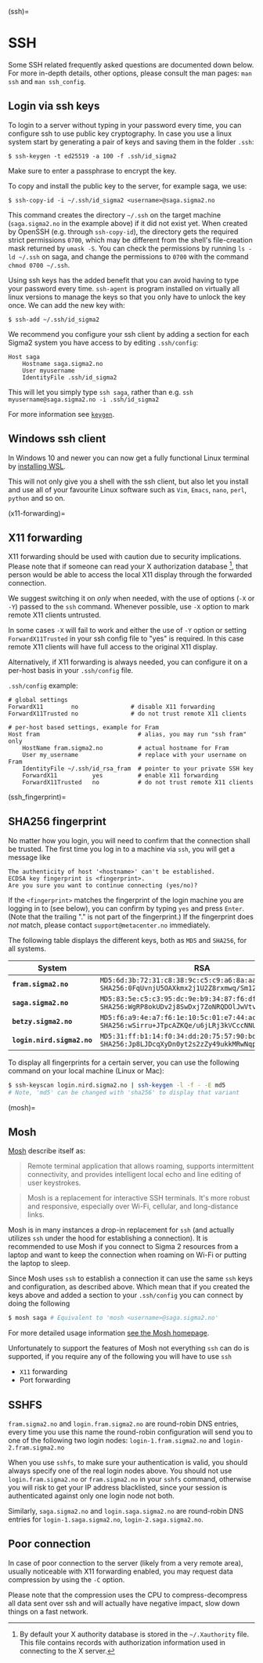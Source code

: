 (ssh)=

# SSH

Some SSH related frequently asked questions are documented down below.
For more in-depth details, other options, please consult the man pages:
`man ssh` and `man ssh_config`.

## Login via ssh keys

To login to a server without typing in your password every time, you can
configure ssh to use public key cryptography. In case you use a linux system
start by generating a pair of keys and saving them in the folder `.ssh`:

```
$ ssh-keygen -t ed25519 -a 100 -f .ssh/id_sigma2
```

Make sure to enter a passphrase to encrypt the key.

To copy and install the public key to the server, for example saga,
we use:
```
$ ssh-copy-id -i ~/.ssh/id_sigma2 <username>@saga.sigma2.no
```

This command creates the directory `~/.ssh` on the target machine
(`saga.sigma2.no` in the example above) if it did not exist yet.
When created by OpenSSH (e.g. through `ssh-copy-id`), the directory gets
the required strict permissions `0700`, which may be different from the
shell's file-creation mask returned by `umask -S`.
You can check the permissions by running `ls -ld ~/.ssh` on saga, and change the
permissions to `0700` with the command `chmod 0700 ~/.ssh`.

Using ssh keys has the added benefit that you can avoid having to type your
password every time. `ssh-agent` is program installed on virtually all linux
versions to manage the keys so that you only have to unlock the key once. We
can add the new key with:
```
$ ssh-add ~/.ssh/id_sigma2
```

We recommend you configure your ssh client by adding a section for each Sigma2
system you have access to by editing `.ssh/config`:

```
Host saga
	Hostname saga.sigma2.no
	User myusername
	IdentityFile .ssh/id_sigma2
```

This will let you simply type `ssh saga`, rather than e.g. `ssh
myusername@saga.sigma2.no -i .ssh/id_sigma2`

For more information see [`keygen`](https://www.ssh.com/ssh/keygen/).

## Windows ssh client

In Windows 10 and newer you can now get a fully functional Linux terminal by
[installing WSL](https://docs.microsoft.com/en-us/windows/wsl/install-win10).

This will not only give you a shell with the ssh client, but also let you
install and use all of your favourite Linux software such as `Vim`, `Emacs`,
`nano`, `perl`, `python` and so on.


(x11-forwarding)=

## X11 forwarding

X11 forwarding should be used with caution due to security implications. Please
note that if someone can read your X authorization database [^1], that person
would be able to access the local X11 display through the forwarded connection.

We suggest switching it on *only* when needed, with the use of options (`-X` or
`-Y`) passed to the `ssh` command. Whenever possible, use `-X` option to mark
remote X11 clients untrusted.

In some cases `-X` will fail to work and either the use of `-Y` option or
setting `ForwardX11Trusted` in your ssh config file to "yes" is required. In
this case remote X11 clients will have full access to the original X11 display.

Alternatively, if X11 forwarding is always needed, you can configure it on a
per-host basis in your `.ssh/config` file.

`.ssh/config` example:

```
# global settings
ForwardX11        no               # disable X11 forwarding
ForwardX11Trusted no               # do not trust remote X11 clients

# per-host based settings, example for Fram
Host fram                            # alias, you may run "ssh fram" only
	HostName fram.sigma2.no          # actual hostname for Fram
	User my_username                 # replace with your username on Fram
	IdentityFile ~/.ssh/id_rsa_fram  # pointer to your private SSH key
	ForwardX11          yes          # enable X11 forwarding
	ForwardX11Trusted	no           # do not trust remote X11 clients
```


(ssh_fingerprint)=

## SHA256 fingerprint

No matter how you login, you will need to confirm that the connection shall be
trusted. The first time you log in to a machine via `ssh`, you will get a
message like

```
The authenticity of host '<hostname>' can't be established.
ECDSA key fingerprint is <fingerprint>.
Are you sure you want to continue connecting (yes/no)?
```

If the `<fingerprint>` matches the fingerprint of the login machine you are
logging in to (see below), you can confirm by typing `yes` and press `Enter`.
(Note that the trailing "." is not part of the fingerprint.) If the fingerprint
does _not_ match, please contact `support@metacenter.no` immediately.

The following table displays the different keys, both as `MD5` and `SHA256`,
for all systems.

| System | RSA | ECDSA | ED25519 |
|--------|-----|-------|---------|
| **`fram.sigma2.no`** | `MD5:6d:3b:72:31:c8:38:9c:c5:c9:a6:8a:aa:ee:50:38:da` <br /> `SHA256:0FqUvnjU5OAXkmx2j1U2Z8rxmwq/Sm12lN+i+HrqnaQ` | `MD5:5b:af:a6:1d:94:1c:64:e1:11:54:0e:1f:7d:d2:cd:80` <br /> `SHA256:4z8Jipr50TpYTXH/hpAGZVgMAt0zwT9+hz8L3LLrHF8` | `MD5:5c:49:52:68:a1:aa:d7:dd:3e:71:4a:3b:fd:6f:ef:7b` <br /> `SHA256:H3H3kjQU+SJdV4hBWDkDEjLMvAuLjy2UtOhC1Kz1XO4` |
| **`saga.sigma2.no`** | `MD5:83:5e:c5:c3:95:dc:9e:b9:34:87:f6:df:4b:74:04:6b` <br /> `SHA256:WgRP8okUDv2j8SwDxj7ZoNRQDOlJwVtvRqVf1SzXgdU` | `MD5:13:4e:ae:66:89:0d:24:27:b8:15:87:24:31:ed:32:af` <br /> `SHA256:qirKlTjO9QSXuCAiuDQeDPqq+jorMFarCW+0qhpaAEA` | `MD5:55:52:eb:a5:c3:a9:18:be:02:15:ea:60:19:d7:5e:06` <br /> `SHA256:ryqAxpKDjNLLa5VeUPclQRaZBOIjd2HFgufUEnn4Jrw` |
| **`betzy.sigma2.no`** | `MD5:f6:a9:4e:a7:f6:1e:10:5c:01:e7:44:ac:34:4d:4b:b4` <br /> `SHA256:wSirru+JTpcAZKQe/u6jLRj3kVCccNNUWU2PxzgbebM` | `MD5:37:da:0d:cd:fe:66:47:71:3f:08:59:d7:bb:76:ec:cc` <br /> `SHA256:l0adSAGOHM4CNOqxvBNh5Laf+PlDSXQiargVoG/cue4` | `MD5:de:75:8c:93:40:f6:32:94:b6:bd:47:43:62:a5:1a:58` <br /> `SHA256:7M0HDP163k9fOUeZq3KtzLdjISE9Kq/gVygCpyrZPDQ` |
| **`login.nird.sigma2.no`** | `MD5:31:ff:b1:14:f0:34:dd:20:75:57:90:bd:49:b6:b4:27` <br /> `SHA256:Jp8LJDcqXyDn0yt2s2zZy49ukkMRwNqpJrj72kuqQaA` | `MD5:02:02:cc:9d:c5:b7:43:42:5b:cd:d2:82:09:48:31:e9` <br /> `SHA256:ZkBvlcu4b5QMf1o9nKzoPHTmSTAzVhogZxKYvNw9N9I` | `MD5:bc:c9:a9:44:ca:b5:cb:53:56:68:02:d1:f1:6a:1a:78` <br /> `SHA256:sI/YOUiasD/yA/g8UMc2Isg4imXs7l8x/QQK01XfaOQ` |

To display all fingerprints for a certain server, you can use the following
command on your local machine (Linux or Mac):

```bash
$ ssh-keyscan login.nird.sigma2.no | ssh-keygen -l -f - -E md5
# Note, 'md5' can be changed with 'sha256' to display that variant
```


(mosh)=

## Mosh

[Mosh](https://mosh.org) describe itself as:

> Remote terminal application that allows roaming, supports intermittent
> connectivity, and provides intelligent local echo and line editing of user
> keystrokes.

> Mosh is a replacement for interactive SSH terminals. It's more robust and
> responsive, especially over Wi-Fi, cellular, and long-distance links.

Mosh is in many instances a drop-in replacement for `ssh` (and actually utilizes
`ssh` under the hood for establishing a connection). It is recommended to use
Mosh if you connect to Sigma 2 resources from a laptop and want to keep the
connection when roaming on Wi-Fi or putting the laptop to sleep.

Since Mosh uses `ssh` to establish a connection it can use the same `ssh` keys
and configuration, as described above. Which mean that if you created the keys
above and added a section to your `.ssh/config` you can connect by doing the
following

```bash
$ mosh saga # Equivalent to 'mosh <username>@saga.sigma2.no'
```

For more detailed usage information [see the Mosh
homepage](https://mosh.org/#usage).

Unfortunately to support the features of Mosh not everything `ssh` can do is
supported, if you require any of the following you will have to use `ssh`

- `X11` forwarding
- Port forwarding

## SSHFS

`fram.sigma2.no` and `login.fram.sigma2.no` are round-robin DNS
entries, every time you use this name the round-robin configuration
will send you to one of the following two login nodes:
`login-1.fram.sigma2.no` and `login-2.fram.sigma2.no`

When you use `sshfs`, to make sure your authentication is valid, you should
always specify one of the real login nodes above. You should not use
`login.fram.sigma2.no` or `fram.sigma2.no` in your `sshfs` command, otherwise
you will risk to get your IP address blacklisted, since your session is
authenticated against only one login node not both.

Similarly, `saga.sigma2.no` and `login.saga.sigma2.no` are round-robin DNS
entries for `login-1.saga.sigma2.no`, `login-2.saga.sigma2.no`.


## Poor connection

In case of poor connection to the server (likely from a very remote area),
usually noticeable with X11 forwarding enabled, you may request data compression
by using the `-C` option.

Please note that the compression uses the CPU to compress-decompress all data
sent over ssh and will actually have negative impact, slow down things on a fast
network.



[^1]: By default your X authority database is stored in the `~/.Xauthority`
  file. This file contains records with authorization information used in
  connecting to the X server.
